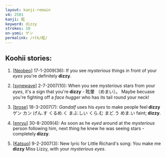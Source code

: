 ```yaml
---
layout: kanji-remain
v4: 2581
kanji: 眩
keyword: dizzy
strokes: 10
on-yomi: ゲン
permalink: /rtk/眩/
---
```


## Koohii stories: 

1) [<a href="http://kanji.koohii.com/profile/Neobeo">Neobeo</a>] 17-1-2009(36): If you see <em>mysterious</em> things in front of your <em>eyes</em> you&#039;re definitely<strong> dizzy</strong>.

2) [<a href="http://kanji.koohii.com/profile/synewave">synewave</a>] 2-7-2007(10): When you see <em>mysterious</em> stars from your <em>eyes</em>, it&#039;s a sign that you&#039;re<strong> dizzy</strong> - 眩暈 （めまい）。 Maybe becuase you&#039;re fighting off a <em>face hugger</em> who has its tail round your neck!

3) [<a href="http://kanji.koohii.com/profile/brose">brose</a>] 18-3-2007(7): <em>Gandalf</em> uses his <em>eyes</em> to make people feel<strong> dizzy</strong> ゲン カン げん.す くるめ.く まぶ.しい くら.む まど.う めま.い faint;<strong> dizzy</strong>.

4) [<a href="http://kanji.koohii.com/profile/enryu">enryu</a>] 30-8-2009(4): As soon as he <em>eyed</em> around at the <em>mysterious</em> person following him, next thing he knew he was seeing stars - completely<strong> dizzy</strong>.

5) [<a href="http://kanji.koohii.com/profile/Katsuo">Katsuo</a>] 9-2-2007(3): New lyric for Little Richard&#039;s song: You make me<strong> dizzy</strong> Miss Lizzy, with your <em>mysterious eyes</em>.

